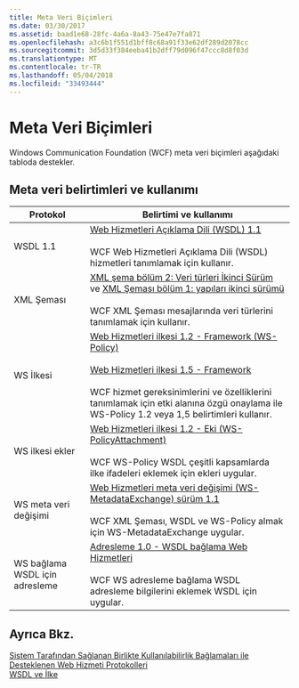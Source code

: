 ```yaml
---
title: Meta Veri Biçimleri
ms.date: 03/30/2017
ms.assetid: baad1e68-28fc-4a6a-8a43-75e47e7fa871
ms.openlocfilehash: a3c6b1f551d1bff8c68a91f33e62df289d2078cc
ms.sourcegitcommit: 3d5d33f384eeba41b2dff79d096f47ccc8d8f03d
ms.translationtype: MT
ms.contentlocale: tr-TR
ms.lasthandoff: 05/04/2018
ms.locfileid: "33493444"
---
```

# <a name="metadata-formats"></a>Meta Veri Biçimleri
Windows Communication Foundation (WCF) meta veri biçimleri aşağıdaki tabloda destekler.  
  
## <a name="metadata-specifications-and-usage"></a>Meta veri belirtimleri ve kullanımı  
  
|Protokol|Belirtimi ve kullanımı|  
|--------------|-----------------------------|  
|WSDL 1.1|[Web Hizmetleri Açıklama Dili (WSDL) 1.1](http://go.microsoft.com/fwlink/?LinkId=94859)<br /><br /> WCF Web Hizmetleri Açıklama Dili (WSDL) hizmetleri tanımlamak için kullanır.|  
|XML Şeması|[XML şema bölüm 2: Veri türleri İkinci Sürüm](http://go.microsoft.com/fwlink/?LinkId=94861) ve [XML Şeması bölüm 1: yapıları ikinci sürümü](http://go.microsoft.com/fwlink/?LinkId=94862)<br /><br /> WCF XML Şeması mesajlarında veri türlerini tanımlamak için kullanır.|  
|WS İlkesi|[Web Hizmetleri ilkesi 1.2 - Framework (WS-Policy)](http://go.microsoft.com/fwlink/?LinkId=94864)<br /><br /> [Web Hizmetleri ilkesi 1.5 - Framework](http://go.microsoft.com/fwlink/?LinkId=94865)<br /><br /> WCF hizmet gereksinimlerini ve özelliklerini tanımlamak için etki alanına özgü onaylama ile WS-Policy 1.2 veya 1,5 belirtimleri kullanır.|  
|WS ilkesi ekler|[Web Hizmetleri ilkesi 1.2 - Eki (WS-PolicyAttachment)](http://go.microsoft.com/fwlink/?LinkId=94866)<br /><br /> WCF WS-Policy WSDL çeşitli kapsamlarda ilke ifadeleri eklemek için ekleri uygular.|  
|WS meta veri değişimi|[Web Hizmetleri meta veri değişimi (WS-MetadataExchange) sürüm 1.1](http://go.microsoft.com/fwlink/?LinkId=94868)<br /><br /> WCF XML Şeması, WSDL ve WS-Policy almak için WS-MetadataExchange uygular.|  
|WS bağlama WSDL için adresleme|[Adresleme 1.0 - WSDL bağlama Web Hizmetleri](http://go.microsoft.com/fwlink/?LinkId=94869)<br /><br /> WCF WS adresleme bağlama WSDL adresleme bilgilerini eklemek WSDL için uygular.|  
  
## <a name="see-also"></a>Ayrıca Bkz.  
 [Sistem Tarafından Sağlanan Birlikte Kullanılabilirlik Bağlamaları ile Desteklenen Web Hizmeti Protokolleri](../../../../docs/framework/wcf/feature-details/web-services-protocols-supported-by-system-provided-interoperability-bindings.md)  
 [WSDL ve İlke](../../../../docs/framework/wcf/feature-details/wsdl-and-policy.md)
